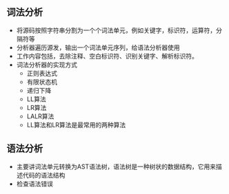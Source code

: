 ## 词法分析
- 将源码按照字符串分割为一个个词法单元，例如关键字，标识符，运算符，分隔符等
- 分析器遍历源发，输出一个词法单元序列，给语法分析器使用
- 工作内容包括，去除注释、空白标识符、识别关键字、解析标识符。
- 词法分析器的实现方式
  - 正则表达式
  - 有限状态机
  - 递归下降
  - LL算法
  - LR算法
  - LALR算法
  - LL算法和LR算法是最常用的两种算法
## 语法分析
- 主要讲词法单元转换为AST语法树，语法树是一种树状的数据结构，它用来描述代码的语法结构
- 检查语法错误